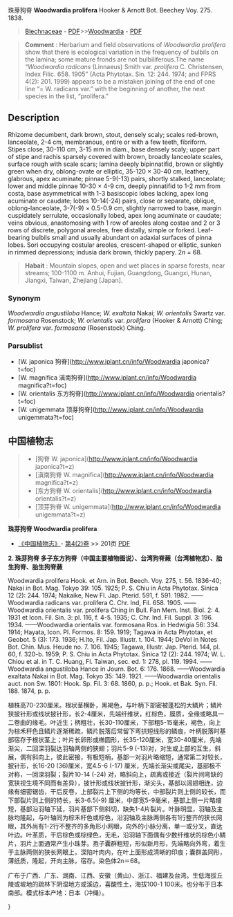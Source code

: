 珠芽狗脊 **Woodwardia prolifera** Hooker & Arnott Bot. Beechey Voy. 275. 1838.

> [Blechnaceae](http://www.iplant.cn/info/Blechnaceae?t=foc) - [PDF](http://www.iplant.cn/foc/pdf/Blechnaceae.pdf)>>[Woodwardia](http://www.iplant.cn/info/Woodwardia?t=foc) - [PDF](http://www.iplant.cn/foc/pdf/Woodwardia.pdf)


> **Comment** : 
> Herbarium and field observations of *Woodwardia prolifera* show that there is ecological variation in the frequency of bulbils on the lamina; some mature fronds are not bulbiliferous.The name “*Woodwardia radicans* (Linnaeus) Smith var. *prolifera* C. Christensen, Index Filic. 658. 1905” (Acta Phytotax. Sin. 12: 244. 1974; and FPRS 4(2): 201. 1999) appears to be a mistaken joining of the end of one line “= W. radicans var.” with the beginning of another, the next species in the list, “prolifera.”

## Description

Rhizome decumbent, dark brown, stout, densely scaly; scales red-brown, lanceolate, 2-4 cm, membranous, entire or with a few teeth, fibriform. Stipes close, 30-110 cm, 3-15 mm in diam., base densely scaly; upper part of stipe and rachis sparsely covered with brown, broadly lanceolate scales, surface rough with scale scars; lamina deeply bipinnatifid, brown or slightly green when dry, oblong-ovate or elliptic, 35-120 × 30-40 cm, leathery, glabrous, apex acuminate; pinnae 5-9(-13) pairs, shortly stalked, lanceolate; lower and middle pinnae 10-30 × 4-9 cm, deeply pinnatifid to 1-2 mm from costa, base asymmetrical with 1-3 basiscopic lobes lacking, apex long acuminate or caudate; lobes 10-14(-24) pairs, close or separate, oblique, oblong-lanceolate, 3-7(-9) × 0.5-0.9 cm, slightly narrowed to base, margin cuspidately serrulate, occasionally lobed, apex long acuminate or caudate; veins obvious, anastomosing with 1 row of areoles along costae and 2 or 3 rows of discrete, polygonal areoles, free distally, simple or forked. Leaf-bearing bulbils small and usually abundant on adaxial surfaces of pinna lobes. Sori occupying costular areoles, crescent-shaped or elliptic, sunken in rimmed depressions; indusia dark brown, thickly papery. 2*n* = 68.


> **Habait** : 
> Mountain slopes, open and wet places in sparse forests, near streams; 100-1100 m. Anhui, Fujian, Guangdong, Guangxi, Hunan, Jiangxi, Taiwan, Zhejiang [Japan].

### Synonym
*Woodwardia angustiloba* Hance; *W. exaltata* Nakai; *W. orientalis* Swartz var. *formosana* Rosenstock; *W. orientalis* var. *prolifera* (Hooker & Arnott) Ching; *W. prolifera* var. *formosana* (Rosenstock) Ching.



### Parsublist

* [W.  japonica  狗脊](http://www.iplant.cn/info/Woodwardia japonica?t=foc)
* [W.  magnifica  滇南狗脊](http://www.iplant.cn/info/Woodwardia magnifica?t=foc)
* [W.  orientalis  东方狗脊](http://www.iplant.cn/info/Woodwardia orientalis?t=foc)
* [W.  unigemmata  顶芽狗脊](http://www.iplant.cn/info/Woodwardia unigemmata?t=foc)


## 中国植物志

> * [狗脊  W.  japonica](http://www.iplant.cn/info/Woodwardia japonica?t=z)
> * [滇南狗脊  W.  magnifica](http://www.iplant.cn/info/Woodwardia magnifica?t=z)
> * [东方狗脊  W.  orientalis](http://www.iplant.cn/info/Woodwardia orientalis?t=z)
> * [顶芽狗脊  W.  unigemmata](http://www.iplant.cn/info/Woodwardia unigemmata?t=z)


**珠芽狗脊 Woodwardia prolifera**

* [《中国植物志》](http://www.iplant.cn/frps)- [第4(2)卷](http://www.iplant.cn/frps/vol/4(2)) >> 201页 [PDF](http://www.iplant.cn/frps/pdf/4(2)/201.PDF)


**2. 珠芽狗脊 多子东方狗脊（中国主要植物图说）、台湾狗脊蕨（台湾植物志）、胎生狗脊、胎生狗脊蕨**

Woodwardia prolifera Hook. et Arn. in Bot. Beech. Voy. 275, t. 56. 1836-40; Nakai in Bot. Mag. Tokyo 39: 105. 1925; P. S. Chiu in Acta Phytotax. Sinica 12 (2): 244. 1974; Nakaike, New Fl. Jap. Pterid. 591, f. 591. 1982. ——Woodwardia radicans var. prolifera C. Chr. Ind, Fil. 658. 1905. ——Woodwardia orientalis var. prolifera Ching in Bull. Fan Mem. Inst. Biol. 2: 4. 1931 et Icon. Fil. Sin. 3: pl. 116, f. 4-5. 1935; C. Chr. Ind. Fil. Suppl. 3: 196. 1934. ——Woodwardia orientalis var. formosana Ros. in Hedwigia 56: 334. 1914; Hayata, Icon. Pl. Formos. 8: 159. 1919; Tagawa in Acta Phytotax, et Geobot. 5 (3): 173. 1936; H.Ito, Fil. Jap. Illustr. t. 104. 1944; DeVol in Notes Bot. Chin. Mus. Heude no. 7. 106. 1945; Tagawa, Illustr. Jap. Pterid. 144, pl. 60, f. 320-b. 1959; P. S. Chiu in Acta Phytotax. Sinica 12 (2): 244. 1974; W. L. Chiou et al. in T. C. Huang, Fl. Taiwan, sec. ed. 1: 278, pl. 119. 1994. ——Woodwardia angustiloba Hance in Journ. Bot. 6: 176. 1868. ——Woodwardia exaltata Nakai in Bot. Mag. Tokyo 35: 149. 1921. ——Woodwardia orientalis auct. non Sw. 1801: Hook. Sp. Fil. 3: 68. 1860, p. p.; Hook. et Bak. Syn. Fil. 188. 1874, p. p.

植株高70-230厘米。根状茎横卧，黑褐色，与叶柄下部密被蓬松的大鳞片；鳞片狭披针形或线状披针形，长2-4厘米，先端纤维状，红棕色，膜质，全缘或略具一二卷曲的缘毛。叶近生；柄粗壮，长30-110厘米，下部粗5-15毫米，褐色，向上为棕禾秆色且鳞片逐渐稀疏，鳞片脱落后常留下弯拱短线形的鳞痕，叶柄脱落时基部宿存于根状茎上；叶片长卵形或椭圆形，长35-120厘米，宽30-40厘米，先端渐尖，二回深羽裂达羽轴两侧的狭翅；羽片5-9 (-13)对，对生或上部的互生，斜展，偶有斜向上，彼此密接，有极短柄，基部一对羽片略缩短，通常第二对较长，披针形，长16-20 (36)厘米，宽4.5-6 (-17) 厘米，先端长渐尖或尾尖，基部极不对称，一回深羽裂；裂片10-14 (-24) 对，略斜向上，疏离或接近（裂片间弯缺的宽狭视生境不同而有差异），披针形或线状披针形，渐尖头，基部以阔翅相连，边缘有细密锯齿，干后反卷，上部裂片上下侧的均等长，中部裂片则上侧的较长，而下部裂片则上侧的特长，长3-6.5(-9) 厘米，中部宽5-9毫米，基部上侧一片略缩短，基部沿羽轴下延，羽片基部下侧斜切，缺失1-4片裂片。叶脉明显，羽轴及主脉均隆起，与叶轴同为棕禾秆色或棕色，沿羽轴及主脉两侧各有1行整齐的狭长网眼，其外尚有1-2行不整齐的多角形小网眼，向外的小脉分离，单一或分叉，直达叶边。叶革质，干后棕色或棕绿色，无毛，沿羽轴下面偶有少数纤维状的棕色小鳞片，羽片上面通常产生小珠芽。孢子囊群粗短，形似新月形，先端略向外弯，着生于主脉两侧的狭长网眼上，深陷叶肉内，在叶上面形成清晰的印痕；囊群盖同形，薄纸质，隆起，开向主脉，宿存。染色体2n＝68。

广布于广西、广东、湖南、江西、安徽（黄山）、浙江、福建及台湾。生低海拔丘陵或坡地的疏林下阴湿地方或溪边，喜酸性土，海拔100-1 100米。也分布于日本南部。模式标本产地：日本（冲绳）。



}